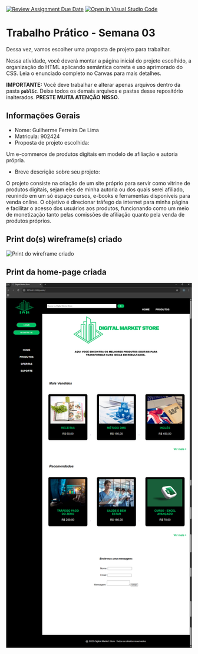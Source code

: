 [![Review Assignment Due Date](https://classroom.github.com/assets/deadline-readme-button-22041afd0340ce965d47ae6ef1cefeee28c7c493a6346c4f15d667ab976d596c.svg)](https://classroom.github.com/a/7wsY_W8o)
[![Open in Visual Studio Code](https://classroom.github.com/assets/open-in-vscode-2e0aaae1b6195c2367325f4f02e2d04e9abb55f0b24a779b69b11b9e10269abc.svg)](https://classroom.github.com/online_ide?assignment_repo_id=20224305&assignment_repo_type=AssignmentRepo)
# Trabalho Prático - Semana 03

Dessa vez, vamos escolher uma proposta de projeto para trabalhar.

Nessa atividade, você deverá montar a página inicial do projeto escolhido, a organização do HTML aplicando semântica correta e uso aprimorado do CSS. Leia o enunciado completo no Canvas para mais detalhes.

**IMPORTANTE:** Você deve trabalhar e alterar apenas arquivos dentro da pasta **`public`**. Deixe todos os demais arquivos e pastas desse repositório inalterados. **PRESTE MUITA ATENÇÃO NISSO.**

## Informações Gerais

- Nome: Guilherme Ferreira De Lima
- Matricula: 902424
- Proposta de projeto escolhida:

Um e-commerce de produtos digitais em modelo de afiliação e autoria própria.

- Breve descrição sobre seu projeto:

O projeto consiste na criação de um site próprio para servir como vitrine de produtos digitais, sejam eles de minha autoria ou dos quais serei afiliado, reunindo em um só espaço cursos, e-books e ferramentas disponíveis para venda online. O objetivo é direcionar tráfego da internet para minha página e facilitar o acesso dos usuários aos produtos, funcionando como um meio de monetização tanto pelas comissões de afiliação quanto pela venda de produtos próprios.

## Print do(s) wireframe(s) criado

![Print do wireframe criado](/public/Imagens/esboço_site.png)


## Print da home-page criada

![Print do home-page criada](/public/Imagens/home-page.png)
